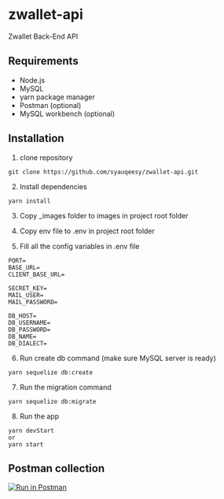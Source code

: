 # zwallet-api
Zwallet Back-End API

## Requirements
- Node.js
- MySQL
- yarn package manager
- Postman (optional)
- MySQL workbench (optional)

## Installation
1. clone repository

```
git clone https://github.com/syauqeesy/zwallet-api.git
```

2. Install dependencies

```
yarn install
```

3. Copy _images folder to images in project root folder

4. Copy env file to .env in project root folder

5. Fill all the config variables in .env file
```
PORT=
BASE_URL=
CLIENT_BASE_URL=

SECRET_KEY=
MAIL_USER=
MAIL_PASSWORD=

DB_HOST=
DB_USERNAME=
DB_PASSWORD=
DB_NAME=
DB_DIALECT=
```

6. Run create db command (make sure MySQL server is ready)
```
yarn sequelize db:create
```

7. Run the migration command
```
yarn sequelize db:migrate
```

8. Run the app
```
yarn devStart
or
yarn start
```

## Postman collection
[![Run in Postman](https://run.pstmn.io/button.svg)](https://app.getpostman.com/run-collection/cdb2c982deaeb2063c8f)
